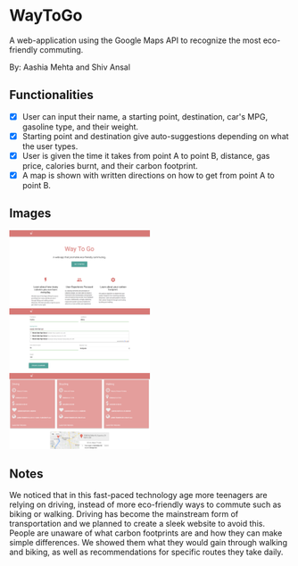 # WayToGo
A web-application using the Google Maps API to recognize the most eco-friendly commuting.

By: Aashia Mehta and Shiv Ansal

## Functionalities
- [x] User can input their name, a starting point, destination, car's MPG, gasoline type, and their weight.
- [x] Starting point and destination give auto-suggestions depending on what the user types.
- [x] User is given the time it takes from point A to point B, distance, gas price, calories burnt, and their carbon footprint.
- [x] A map is shown with written directions on how to get from point A to point B.

## Images
<img src='images/img1.png' width="50%" height="50%"/>
<img src='images/img2.png' width="50%" height="50%"/>
<img src='images/img3.png' width="50%" height="50%"/>

## Notes
We noticed that in this fast-paced technology age more teenagers are relying on driving, instead of more eco-friendly ways to commute such as biking or walking. Driving has become the mainstream form of transportation and we planned to create a sleek website to avoid this. People are unaware of what carbon footprints are and how they can make simple differences. We showed them what they would gain through walking and biking, as well as recommendations for specific routes they take daily.
